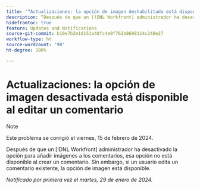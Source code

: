 ```yaml
---
title: '“Actualizaciones: la opción de imagen deshabilitada está disponible al editar un comentario”'
description: “Después de que un [!DNL Workfront] administrador ha desactivado la opción para añadir imágenes a los comentarios, esa opción no está disponible al crear un comentario. Sin embargo, si un usuario edita un comentario existente, la opción de imagen está disponible”.
hidefromtoc: true
feature: Updates and Notifications
source-git-commit: b10e7b2e10151a40fc4e9f762b8688114c248e27
workflow-type: ht
source-wordcount: '98'
ht-degree: 100%

---
```



# Actualizaciones: la opción de imagen desactivada está disponible al editar un comentario

>[!NOTE]
>
>Este problema se corrigió el viernes, 15 de febrero de 2024.

Después de que un [!DNL Workfront] administrador ha desactivado la opción para añadir imágenes a los comentarios, esa opción no está disponible al crear un comentario. Sin embargo, si un usuario edita un comentario existente, la opción de imagen está disponible.

_Notificado por primera vez el martes, 29 de enero de 2024._
